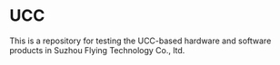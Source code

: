 # UCC
This is a repository for testing the UCC-based hardware and software products in Suzhou Flying Technology Co., ltd.
